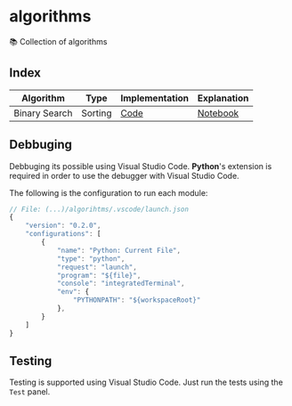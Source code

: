 # algorithms
📚 Collection of algorithms

## Index
Algorithm | Type | Implementation | Explanation
--- | --- | --- | ---
Binary Search | Sorting | [Code](https://github.com/estebanborai/algorithms/blob/master/algorithms/binary_search.py) | [Notebook](https://github.com/estebanborai/algorithms/blob/master/notebooks/binary_search.ipynb)

## Debbuging
Debbuging its possible using Visual Studio Code.
**Python**'s extension is required in order to use the debugger with Visual Studio Code.

The following is the configuration to run each module:
```javascript
// File: (...)/algorihtms/.vscode/launch.json
{
	"version": "0.2.0",
	"configurations": [
		{
			"name": "Python: Current File",
			"type": "python",
			"request": "launch",
			"program": "${file}",
			"console": "integratedTerminal",
			"env": {
				"PYTHONPATH": "${workspaceRoot}"
			},
		}
	]
}
```

## Testing
Testing is supported using Visual Studio Code.
Just run the tests using the `Test` panel.
